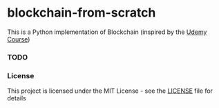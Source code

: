 # blockchain-from-scratch

This is a Python implementation of Blockchain (inspired by the [Udemy Course](https://www.udemy.com/build-blockchain/))

### TODO

### License
This project is licensed under the MIT License - see the [LICENSE](LICENSE) file for details
